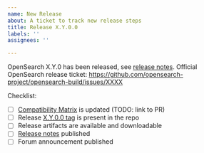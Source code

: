 ```yaml
---
name: New Release
about: A ticket to track new release steps
title: Release X.Y.0.0
labels: ''
assignees: ''

---
```


OpenSearch X.Y.0 has been released, see [release notes](https://github.com/opensearch-project/opensearch-build/blob/main/release-notes/opensearch-release-notes-X.Y.0.md).
Official OpenSearch release ticket: https://github.com/opensearch-project/opensearch-build/issues/XXXX

Checklist:

- [ ] [Compatibility Matrix](https://github.com/aiven/prometheus-exporter-plugin-for-opensearch#compatibility-matrix) is updated (TODO: link to PR)
- [ ] Release [X.Y.0.0 tag](https://github.com/aiven/prometheus-exporter-plugin-for-opensearch/releases/tag/X.Y.0.0) is present in the repo
- [ ] Release artifacts are available and downloadable
- [ ] [Release notes](https://github.com/aiven/prometheus-exporter-plugin-for-opensearch/releases/tag/X.Y.0.0) published
- [ ] Forum announcement published
